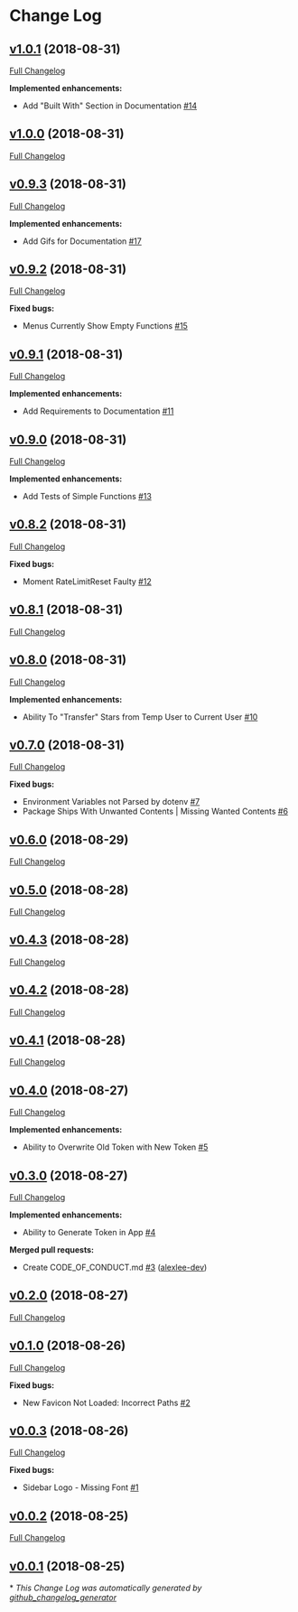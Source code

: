 # Change Log

## [v1.0.1](https://github.com/alexlee-dev/reposier/tree/v1.0.1) (2018-08-31)
[Full Changelog](https://github.com/alexlee-dev/reposier/compare/v1.0.0...v1.0.1)

**Implemented enhancements:**

- Add "Built With" Section in Documentation [\#14](https://github.com/alexlee-dev/reposier/issues/14)

## [v1.0.0](https://github.com/alexlee-dev/reposier/tree/v1.0.0) (2018-08-31)
[Full Changelog](https://github.com/alexlee-dev/reposier/compare/v0.9.3...v1.0.0)

## [v0.9.3](https://github.com/alexlee-dev/reposier/tree/v0.9.3) (2018-08-31)
[Full Changelog](https://github.com/alexlee-dev/reposier/compare/v0.9.2...v0.9.3)

**Implemented enhancements:**

- Add Gifs for Documentation [\#17](https://github.com/alexlee-dev/reposier/issues/17)

## [v0.9.2](https://github.com/alexlee-dev/reposier/tree/v0.9.2) (2018-08-31)
[Full Changelog](https://github.com/alexlee-dev/reposier/compare/v0.9.1...v0.9.2)

**Fixed bugs:**

- Menus Currently Show Empty Functions [\#15](https://github.com/alexlee-dev/reposier/issues/15)

## [v0.9.1](https://github.com/alexlee-dev/reposier/tree/v0.9.1) (2018-08-31)
[Full Changelog](https://github.com/alexlee-dev/reposier/compare/v0.9.0...v0.9.1)

**Implemented enhancements:**

- Add Requirements to Documentation [\#11](https://github.com/alexlee-dev/reposier/issues/11)

## [v0.9.0](https://github.com/alexlee-dev/reposier/tree/v0.9.0) (2018-08-31)
[Full Changelog](https://github.com/alexlee-dev/reposier/compare/v0.8.2...v0.9.0)

**Implemented enhancements:**

- Add Tests of Simple Functions [\#13](https://github.com/alexlee-dev/reposier/issues/13)

## [v0.8.2](https://github.com/alexlee-dev/reposier/tree/v0.8.2) (2018-08-31)
[Full Changelog](https://github.com/alexlee-dev/reposier/compare/v0.8.1...v0.8.2)

**Fixed bugs:**

- Moment RateLimitReset Faulty [\#12](https://github.com/alexlee-dev/reposier/issues/12)

## [v0.8.1](https://github.com/alexlee-dev/reposier/tree/v0.8.1) (2018-08-31)
[Full Changelog](https://github.com/alexlee-dev/reposier/compare/v0.8.0...v0.8.1)

## [v0.8.0](https://github.com/alexlee-dev/reposier/tree/v0.8.0) (2018-08-31)
[Full Changelog](https://github.com/alexlee-dev/reposier/compare/v0.7.0...v0.8.0)

**Implemented enhancements:**

- Ability To "Transfer" Stars from Temp User to Current User [\#10](https://github.com/alexlee-dev/reposier/issues/10)

## [v0.7.0](https://github.com/alexlee-dev/reposier/tree/v0.7.0) (2018-08-31)
[Full Changelog](https://github.com/alexlee-dev/reposier/compare/v0.6.0...v0.7.0)

**Fixed bugs:**

- Environment Variables not Parsed by dotenv [\#7](https://github.com/alexlee-dev/reposier/issues/7)
- Package Ships With Unwanted Contents | Missing Wanted Contents [\#6](https://github.com/alexlee-dev/reposier/issues/6)

## [v0.6.0](https://github.com/alexlee-dev/reposier/tree/v0.6.0) (2018-08-29)
[Full Changelog](https://github.com/alexlee-dev/reposier/compare/v0.5.0...v0.6.0)

## [v0.5.0](https://github.com/alexlee-dev/reposier/tree/v0.5.0) (2018-08-28)
[Full Changelog](https://github.com/alexlee-dev/reposier/compare/v0.4.3...v0.5.0)

## [v0.4.3](https://github.com/alexlee-dev/reposier/tree/v0.4.3) (2018-08-28)
[Full Changelog](https://github.com/alexlee-dev/reposier/compare/v0.4.2...v0.4.3)

## [v0.4.2](https://github.com/alexlee-dev/reposier/tree/v0.4.2) (2018-08-28)
[Full Changelog](https://github.com/alexlee-dev/reposier/compare/v0.4.1...v0.4.2)

## [v0.4.1](https://github.com/alexlee-dev/reposier/tree/v0.4.1) (2018-08-28)
[Full Changelog](https://github.com/alexlee-dev/reposier/compare/v0.4.0...v0.4.1)

## [v0.4.0](https://github.com/alexlee-dev/reposier/tree/v0.4.0) (2018-08-27)
[Full Changelog](https://github.com/alexlee-dev/reposier/compare/v0.3.0...v0.4.0)

**Implemented enhancements:**

- Ability to Overwrite Old Token with New Token [\#5](https://github.com/alexlee-dev/reposier/issues/5)

## [v0.3.0](https://github.com/alexlee-dev/reposier/tree/v0.3.0) (2018-08-27)
[Full Changelog](https://github.com/alexlee-dev/reposier/compare/v0.2.0...v0.3.0)

**Implemented enhancements:**

- Ability to Generate Token in App [\#4](https://github.com/alexlee-dev/reposier/issues/4)

**Merged pull requests:**

- Create CODE\_OF\_CONDUCT.md [\#3](https://github.com/alexlee-dev/reposier/pull/3) ([alexlee-dev](https://github.com/alexlee-dev))

## [v0.2.0](https://github.com/alexlee-dev/reposier/tree/v0.2.0) (2018-08-27)
[Full Changelog](https://github.com/alexlee-dev/reposier/compare/v0.1.0...v0.2.0)

## [v0.1.0](https://github.com/alexlee-dev/reposier/tree/v0.1.0) (2018-08-26)
[Full Changelog](https://github.com/alexlee-dev/reposier/compare/v0.0.3...v0.1.0)

**Fixed bugs:**

- New Favicon Not Loaded: Incorrect Paths [\#2](https://github.com/alexlee-dev/reposier/issues/2)

## [v0.0.3](https://github.com/alexlee-dev/reposier/tree/v0.0.3) (2018-08-26)
[Full Changelog](https://github.com/alexlee-dev/reposier/compare/v0.0.2...v0.0.3)

**Fixed bugs:**

- Sidebar Logo - Missing Font [\#1](https://github.com/alexlee-dev/reposier/issues/1)

## [v0.0.2](https://github.com/alexlee-dev/reposier/tree/v0.0.2) (2018-08-25)
[Full Changelog](https://github.com/alexlee-dev/reposier/compare/v0.0.1...v0.0.2)

## [v0.0.1](https://github.com/alexlee-dev/reposier/tree/v0.0.1) (2018-08-25)


\* *This Change Log was automatically generated by [github_changelog_generator](https://github.com/skywinder/Github-Changelog-Generator)*